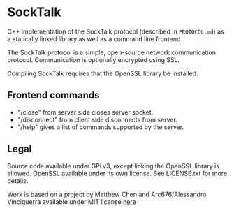 # SockTalk

C++ implementation of the SockTalk protocol (described in `PROTOCOL.md`) as a statically linked library as well as a command line frontend

The SockTalk protocol is a simple, open-source network communication protocol. Communication is optionally encrypted using SSL.

Compiling SockTalk requires that the OpenSSL library be installed.

## Frontend commands
- "/close" from server side closes server socket.
- "/disconnect" from client side disconnects from server.
- "/help" gives a list of commands supported by the server.

## Legal

Source code available under GPLv3, except linking the OpenSSL library is allowed. OpenSSL available under its own license. See LICENSE.txt for more details.

Work is based on a project by Matthew Chen and Arc676/Alessandro Vinciguerra available under MIT license [here](https://github.com/Arc676/Java-Chat)
